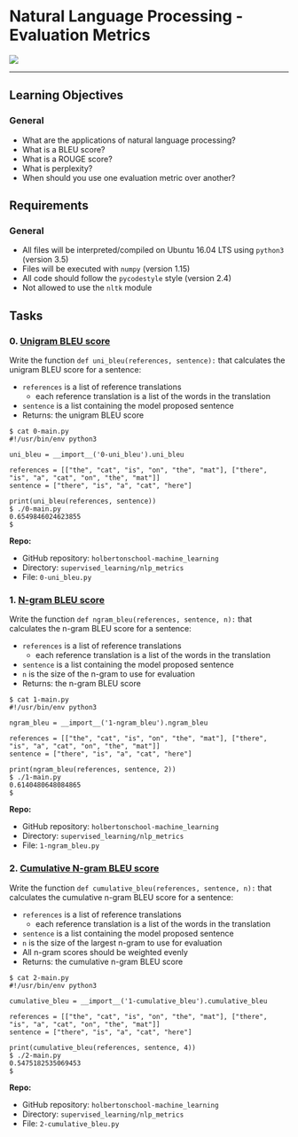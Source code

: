 # Natural Language Processing - Evaluation Metrics

[![](https://i.stack.imgur.com/MZygZ.png)](https://stackoverflow.com/questions/44324681/variation-in-bleu-score)

---
## Learning Objectives

### General

-   What are the applications of natural language processing?
-   What is a BLEU score?
-   What is a ROUGE score?
-   What is perplexity?
-   When should you use one evaluation metric over another?

## Requirements

### General

-   All files will be interpreted/compiled on Ubuntu 16.04 LTS using `python3` (version 3.5)
-   Files will be executed with `numpy` (version 1.15)
-   All code should follow the `pycodestyle` style (version 2.4)
-   Not allowed to use the `nltk` module

## Tasks

### 0. [Unigram BLEU score](https://github.com/wilstermanz/holbertonschool-machine_learning/blob/main/supervised_learning/nlp_metrics/0-uni_bleu.py)

Write the function `def uni_bleu(references, sentence):` that calculates the unigram BLEU score for a sentence:

-   `references` is a list of reference translations
    -   each reference translation is a list of the words in the translation
-   `sentence` is a list containing the model proposed sentence
-   Returns: the unigram BLEU score

```
$ cat 0-main.py
#!/usr/bin/env python3

uni_bleu = __import__('0-uni_bleu').uni_bleu

references = [["the", "cat", "is", "on", "the", "mat"], ["there", "is", "a", "cat", "on", "the", "mat"]]
sentence = ["there", "is", "a", "cat", "here"]

print(uni_bleu(references, sentence))
$ ./0-main.py
0.6549846024623855
$

```

**Repo:**

-   GitHub repository: `holbertonschool-machine_learning`
-   Directory: `supervised_learning/nlp_metrics`
-   File: `0-uni_bleu.py`

### 1. [N-gram BLEU score](https://github.com/wilstermanz/holbertonschool-machine_learning/blob/main/supervised_learning/nlp_metrics/1-ngram_bleu.py)

Write the function `def ngram_bleu(references, sentence, n):` that calculates the n-gram BLEU score for a sentence:

-   `references` is a list of reference translations
    -   each reference translation is a list of the words in the translation
-   `sentence` is a list containing the model proposed sentence
-   `n` is the size of the n-gram to use for evaluation
-   Returns: the n-gram BLEU score

```
$ cat 1-main.py
#!/usr/bin/env python3

ngram_bleu = __import__('1-ngram_bleu').ngram_bleu

references = [["the", "cat", "is", "on", "the", "mat"], ["there", "is", "a", "cat", "on", "the", "mat"]]
sentence = ["there", "is", "a", "cat", "here"]

print(ngram_bleu(references, sentence, 2))
$ ./1-main.py
0.6140480648084865
$

```

**Repo:**

-   GitHub repository: `holbertonschool-machine_learning`
-   Directory: `supervised_learning/nlp_metrics`
-   File: `1-ngram_bleu.py`

### 2. [Cumulative N-gram BLEU score](https://github.com/wilstermanz/holbertonschool-machine_learning/blob/main/supervised_learning/nlp_metrics/2-cumulative_bleu.py)

Write the function `def cumulative_bleu(references, sentence, n):` that calculates the cumulative n-gram BLEU score for a sentence:

-   `references` is a list of reference translations
    -   each reference translation is a list of the words in the translation
-   `sentence` is a list containing the model proposed sentence
-   `n` is the size of the largest n-gram to use for evaluation
-   All n-gram scores should be weighted evenly
-   Returns: the cumulative n-gram BLEU score

```
$ cat 2-main.py
#!/usr/bin/env python3

cumulative_bleu = __import__('1-cumulative_bleu').cumulative_bleu

references = [["the", "cat", "is", "on", "the", "mat"], ["there", "is", "a", "cat", "on", "the", "mat"]]
sentence = ["there", "is", "a", "cat", "here"]

print(cumulative_bleu(references, sentence, 4))
$ ./2-main.py
0.5475182535069453
$

```

**Repo:**

-   GitHub repository: `holbertonschool-machine_learning`
-   Directory: `supervised_learning/nlp_metrics`
-   File: `2-cumulative_bleu.py`
